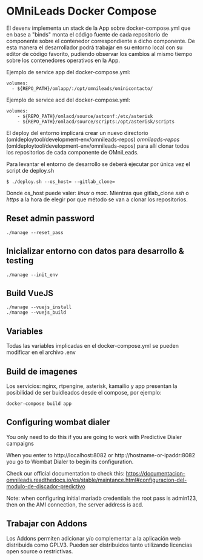 # OMniLeads Docker Compose

El devenv implementa un stack de la App sobre docker-compose.yml que en base a "binds" monta el código fuente de cada repositorio de componente
sobre el contenedor correspondiente a dicho componente. De esta manera el desarrollador podrá trabajar en su entorno local con su editor
de código favorito, pudiendo observar los cambios al mismo tiempo sobre los contenedores operativos en la App.

Ejemplo de service app del docker-compose.yml:

```
volumes:
  - ${REPO_PATH}/omlapp/:/opt/omnileads/ominicontacto/
```

Ejemplo de service acd del docker-compose.yml:

```
volumes:
    - ${REPO_PATH}/omlacd/source/astconf:/etc/asterisk
    - ${REPO_PATH}/omlacd/source/scripts:/opt/asterisk/scripts
```

El deploy del entorno implicará crear un nuevo directorio (omldeploytool/development-env/omnileads-repos) *omnileads-repos* (omldeploytool/development-env/omnileads-repos) 
para allí clonar todos los repositorios de cada componente de OMniLeads.

Para levantar el entorno de desarrollo se deberá ejecutar por única vez el script de deploy.sh

```
$ ./deploy.sh --os_host= --gitlab_clone=
```

Donde os_host puede valer: *linux* o *mac*. Mientras que gitlab_clone *ssh* o *https* a la hora de
elegir por que método se van a clonar los repositorios.

## Reset **admin** password

```
./manage --reset_pass
```

## Inicializar entorno con datos para desarrollo & testing

```
./manage --init_env
```

## Build VueJS

```
./manage --vuejs_install
./manage --vuejs_build
```

## Variables

Todas las variables implicadas en el docker-compose.yml se pueden modificar en el archivo .env

## Build de imagenes

Los servicios: nginx, rtpengine, asterisk, kamailio y app presentan la posibilidad de ser buidleados
desde el compose, por ejemplo:

```
docker-compose build app
```

## Configuring wombat dialer

You only need to do this if you are going to work with Predictive Dialer campaigns

When you enter to http://localhost:8082 or http://hostname-or-ipaddr:8082 you go to Wombat Dialer to begin its configuration. 

Check our official documentation to check this: https://documentacion-omnileads.readthedocs.io/es/stable/maintance.html#configuracion-del-modulo-de-discador-predictivo

Note: when configuring initial mariadb credentials the root pass is admin123, then on the AMI connection, the server address is acd.

## Trabajar con Addons

Los Addons permiten adicionar y/o complementar a la aplicación web distribuida como GPLV3. Pueden ser distribuidos tanto utilizando 
licencias open source o restrictivas. 

